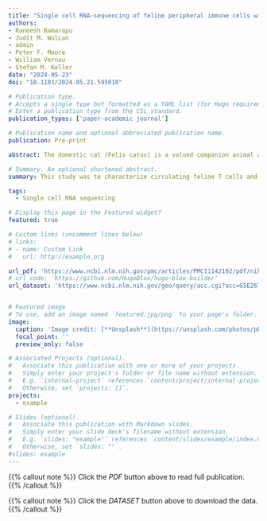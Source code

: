 ```yaml
---
title: "Single cell RNA-sequencing of feline peripheral immune cells with V(D)J repertoire and cross species analysis of T lymphocytes"
authors:
- Raneesh Ramarapu
- Judit M. Wulcan
- admin
- Peter F. Moore
- William Vernau
- Stefan M. Keller
date: "2024-05-23"
doi: "10.1101/2024.05.21.595010"

# Publication type.
# Accepts a single type but formatted as a YAML list (for Hugo requirements).
# Enter a publication type from the CSL standard.
publication_types: ['paper-academic journal']

# Publication name and optional abbreviated publication name.
publication: Pre-print

abstract: The domestic cat (Felis catus) is a valued companion animal and a model for virally induced cancers and immunodeficiencies. However, species-specific limitations such as a scarcity of immune cell markers constrain our ability to resolve immune cell subsets at sufficient detail. The goal of this study was to characterize circulating feline T cells and other leukocytes based on their transcriptomic landscape and T-cell receptor repertoire using single cell RNA-sequencing. Unsupervised clustering of whole transcriptome data revealed 7 major cell populations - T cells, neutrophils, monocytic cells, B cells, plasmacytoid dendritic cells, mast cells and platelets. Sub cluster analysis of T cells resolved naive (CD4+ and CD8+), CD4+ effector T cells, CD8+ cytotoxic T cells and gamma/delta T cells. Cross species analysis revealed a high conservation of T cell subsets along an effector gradient with equitable representation of veterinary species (horse, dog, pig) and humans with the cat. Our V(D)J repertoire analysis demonstrated a skewed T-cell receptor alpha gene usage and a restricted T-cell receptor gamma junctional length in CD8+ cytotoxic T cells compared to other alpha/beta T cell subsets. Among myeloid cells, we resolved three clusters of classical monocytes with polarization into pro- and anti-inflammatory phenotypes in addition to a cluster of conventional dendritic cells. Lastly, our neutrophil sub clustering revealed a larger mature neutrophil cluster and a smaller exhausted/activated cluster. Our study is the first to characterize subsets of circulating T cells utilizing an integrative approach of single cell RNA-sequencing, V(D)J repertoire analysis and cross species analysis. In addition, we characterize the transcriptome of several myeloid cell subsets and demonstrate immune cell relatedness across different species.

# Summary. An optional shortened abstract.
summary: This study was to characterize circulating feline T cells and other leukocytes based on their transcriptomic landscape and T-cell receptor repertoire using single cell RNA-sequencing.

tags:
  - Single cell RNA sequencing

# Display this page in the Featured widget?
featured: true

# Custom links (uncomment lines below)
# links:
# - name: Custom Link
#   url: http://example.org

url_pdf: 'https://www.ncbi.nlm.nih.gov/pmc/articles/PMC11142102/pdf/nihpp-2024.05.21.595010v2.pdf'
# url_code: 'https://github.com/HugoBlox/hugo-blox-builder'
url_dataset: 'https://www.ncbi.nlm.nih.gov/geo/query/acc.cgi?acc=GSE267355'


# Featured image
# To use, add an image named `featured.jpg/png` to your page's folder.
image:
  caption: 'Image credit: [**Unsplash**](https://unsplash.com/photos/pLCdAaMFLTE)'
  focal_point: ''
  preview_only: false

# Associated Projects (optional).
#   Associate this publication with one or more of your projects.
#   Simply enter your project's folder or file name without extension.
#   E.g. `internal-project` references `content/project/internal-project/index.md`.
#   Otherwise, set `projects: []`.
projects:
  - example

# Slides (optional).
#   Associate this publication with Markdown slides.
#   Simply enter your slide deck's filename without extension.
#   E.g. `slides: "example"` references `content/slides/example/index.md`.
#   Otherwise, set `slides: ""`.
#slides: example
---
```


{{% callout note %}}
Click the _PDF_ button above to read full publication.
{{% /callout %}}

{{% callout note %}}
Click the _DATASET_ button above to download the data.
{{% /callout %}}

